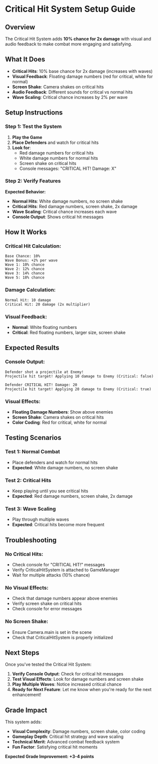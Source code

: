 # Critical Hit System Setup Guide

## Overview
The Critical Hit System adds **10% chance for 2x damage** with visual and audio feedback to make combat more engaging and satisfying.

## What It Does
- **Critical Hits**: 10% base chance for 2x damage (increases with waves)
- **Visual Feedback**: Floating damage numbers (red for critical, white for normal)
- **Screen Shake**: Camera shakes on critical hits
- **Audio Feedback**: Different sounds for critical vs normal hits
- **Wave Scaling**: Critical chance increases by 2% per wave

## Setup Instructions

### Step 1: Test the System
1. **Play the Game**
2. **Place Defenders** and watch for critical hits
3. **Look for**:
   - Red damage numbers for critical hits
   - White damage numbers for normal hits
   - Screen shake on critical hits
   - Console messages: "CRITICAL HIT! Damage: X"

### Step 2: Verify Features
**Expected Behavior:**
- **Normal Hits**: White damage numbers, no screen shake
- **Critical Hits**: Red damage numbers, screen shake, 2x damage
- **Wave Scaling**: Critical chance increases each wave
- **Console Output**: Shows critical hit messages

## How It Works

### Critical Hit Calculation:
```
Base Chance: 10%
Wave Bonus: +2% per wave
Wave 1: 10% chance
Wave 2: 12% chance  
Wave 3: 14% chance
Wave 5: 18% chance
```

### Damage Calculation:
```
Normal Hit: 10 damage
Critical Hit: 20 damage (2x multiplier)
```

### Visual Feedback:
- **Normal**: White floating numbers
- **Critical**: Red floating numbers, larger size, screen shake

## Expected Results

### Console Output:
```
Defender shot a projectile at Enemy!
Projectile hit target! Applying 10 damage to Enemy (Critical: false)

Defender CRITICAL HIT! Damage: 20
Projectile hit target! Applying 20 damage to Enemy (Critical: true)
```

### Visual Effects:
- **Floating Damage Numbers**: Show above enemies
- **Screen Shake**: Camera shakes on critical hits
- **Color Coding**: Red for critical, white for normal

## Testing Scenarios

### Test 1: Normal Combat
- Place defenders and watch for normal hits
- **Expected**: White damage numbers, no screen shake

### Test 2: Critical Hits
- Keep playing until you see critical hits
- **Expected**: Red damage numbers, screen shake, 2x damage

### Test 3: Wave Scaling
- Play through multiple waves
- **Expected**: Critical hits become more frequent

## Troubleshooting

### No Critical Hits:
- Check console for "CRITICAL HIT!" messages
- Verify CriticalHitSystem is attached to GameManager
- Wait for multiple attacks (10% chance)

### No Visual Effects:
- Check that damage numbers appear above enemies
- Verify screen shake on critical hits
- Check console for error messages

### No Screen Shake:
- Ensure Camera.main is set in the scene
- Check that CriticalHitSystem is properly initialized

## Next Steps

Once you've tested the Critical Hit System:
1. **Verify Console Output**: Check for critical hit messages
2. **Test Visual Effects**: Look for damage numbers and screen shake
3. **Play Multiple Waves**: Notice increased critical chance
4. **Ready for Next Feature**: Let me know when you're ready for the next enhancement!

## Grade Impact

This system adds:
- **Visual Complexity**: Damage numbers, screen shake, color coding
- **Gameplay Depth**: Critical hit strategy and wave scaling
- **Technical Merit**: Advanced combat feedback system
- **Fun Factor**: Satisfying critical hit moments

**Expected Grade Improvement: +3-4 points**
